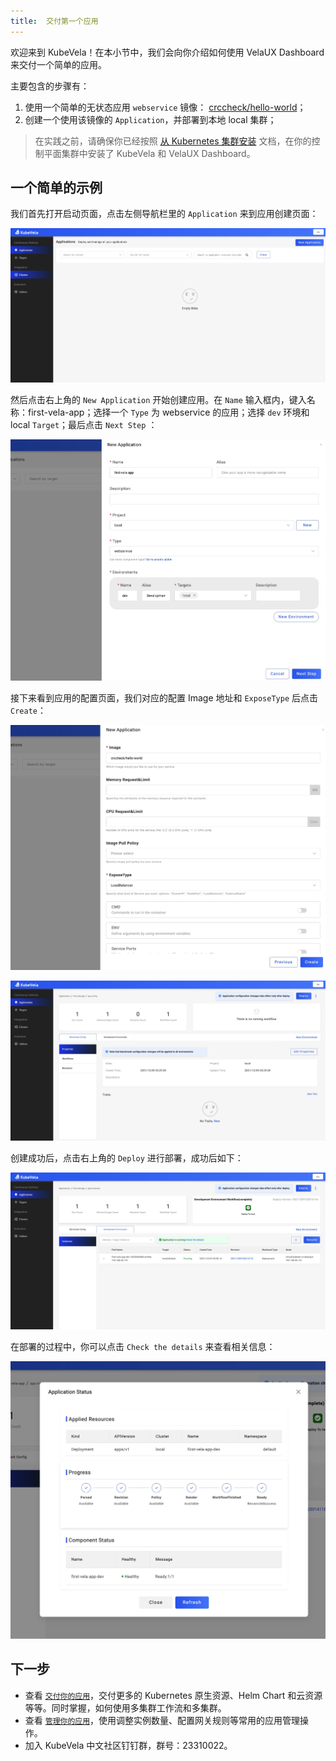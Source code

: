 ```yaml
---
title:  交付第一个应用
---
```


欢迎来到 KubeVela！在本小节中，我们会向你介绍如何使用 VelaUX Dashboard 来交付一个简单的应用。

主要包含的步骤有：

1. 使用一个简单的无状态应用 `webservice` 镜像： [crccheck/hello-world](https://hub.docker.com/r/crccheck/hello-world)；
2. 创建一个使用该镜像的 `Application`，并部署到本地 local 集群；

> 在实践之前，请确保你已经按照 [从 Kubernetes 集群安装](./install.mdx) 文档，在你的控制平面集群中安装了 KubeVela 和 VelaUX Dashboard。

## 一个简单的示例

我们首先打开启动页面，点击左侧导航栏里的 `Application` 来到应用创建页面：

![](./resources/dashboard.png)

然后点击右上角的 `New Application` 开始创建应用。在 `Name` 输入框内，键入名称：first-vela-app；选择一个 `Type` 为 webservice 的应用；选择 `dev` 环境和 local `Target`；最后点击 `Next Step` ：

![](./resources/new-first-vela-app.png)

接下来看到应用的配置页面，我们对应的配置 Image 地址和 `ExposeType` 后点击 `Create`：

![](./resources/port-first-vela-app.png)

![](./resources/created-first-vela-app.png)

创建成功后，点击右上角的 `Deploy` 进行部署，成功后如下：

![](./resources/succeed-first-vela-app.jpg)

在部署的过程中，你可以点击 `Check the details` 来查看相关信息：

![](./resources/status-first-vela-app.jpg)


## 下一步

- 查看 [`交付你的应用`](./deliver-app/kustomize)，交付更多的 Kubernetes 原生资源、Helm Chart 和云资源等等。同时掌握，如何使用多集群工作流和多集群。
- 查看 [`管理你的应用`](./manage-app/autoscaler)，使用调整实例数量、配置网关规则等常用的应用管理操作。
- 加入 KubeVela 中文社区钉钉群，群号：23310022。
